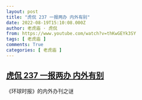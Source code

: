 ```yaml
---
layout: post
title: "虎侃 237 一报两办 内外有别"
date: 2022-08-19T15:10:08.000Z
author: 老虎庙 · 虎侃
from: https://www.youtube.com/watch?v=thKwGEYk3SY
tags: [ 老虎庙 ]
comments: True
categories: [ 老虎庙 ]
---
```

<!--1660921808000-->
[虎侃 237 一报两办 内外有别](https://www.youtube.com/watch?v=thKwGEYk3SY)
------

<div>
《环球时报》的内外办刊之谜
</div>
